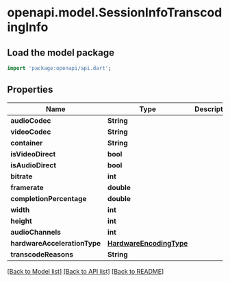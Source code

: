 # openapi.model.SessionInfoTranscodingInfo

## Load the model package
```dart
import 'package:openapi/api.dart';
```

## Properties
Name | Type | Description | Notes
------------ | ------------- | ------------- | -------------
**audioCodec** | **String** |  | [optional] 
**videoCodec** | **String** |  | [optional] 
**container** | **String** |  | [optional] 
**isVideoDirect** | **bool** |  | [optional] 
**isAudioDirect** | **bool** |  | [optional] 
**bitrate** | **int** |  | [optional] 
**framerate** | **double** |  | [optional] 
**completionPercentage** | **double** |  | [optional] 
**width** | **int** |  | [optional] 
**height** | **int** |  | [optional] 
**audioChannels** | **int** |  | [optional] 
**hardwareAccelerationType** | [**HardwareEncodingType**](HardwareEncodingType.md) |  | [optional] 
**transcodeReasons** | **String** |  | [optional] 

[[Back to Model list]](../README.md#documentation-for-models) [[Back to API list]](../README.md#documentation-for-api-endpoints) [[Back to README]](../README.md)


